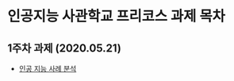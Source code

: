 # 인공지능 사관학교 프리코스 과제 목차

## 1주차 과제 (2020.05.21)
- [인공 지능 사례 분석](https://github.com/Lee-DaBin/gj-aischool/blob/master/1_%EC%A3%BC%EC%B0%A8_%EA%B3%BC%EC%A0%9C.ipynb)
